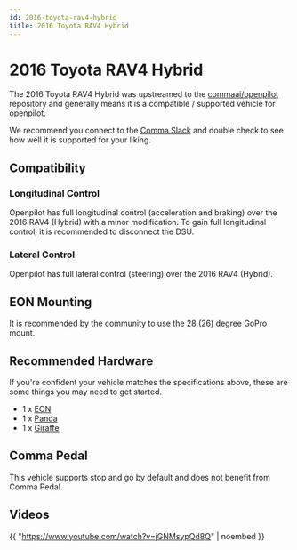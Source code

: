 ```yaml
---
id: 2016-toyota-rav4-hybrid
title: 2016 Toyota RAV4 Hybrid
---
```

# 2016 Toyota RAV4 Hybrid

The 2016 Toyota RAV4 Hybrid was upstreamed to the [commaai/openpilot](https://github.com/commaai/openpilot) repository and generally means it is a compatible / supported vehicle for openpilot.

We recommend you connect to the [Comma Slack](https://slack.comma.ai) and double check to see how well it is supported for your liking.

## Compatibility

### Longitudinal Control

Openpilot has full longitudinal control (acceleration and braking) over the 2016 RAV4 (Hybrid) with a minor modification.
To gain full longitudinal control, it is recommended to disconnect the DSU.

### Lateral Control

Openpilot has full lateral control (steering) over the 2016 RAV4 (Hybrid).

## EON Mounting

It is recommended by the community to use the 28 (26) degree GoPro mount.

## Recommended Hardware

If you're confident your vehicle matches the specifications above, these are some things you may need to get started.

* 1 x [EON](/hardware/eon/)
* 1 x [Panda](/hardware/panda/)
* 1 x [Giraffe](/hardware/giraffe/)

## Comma Pedal

This vehicle supports stop and go by default and does not benefit from Comma Pedal.


## Videos

{{ "https://www.youtube.com/watch?v=jGNMsypQd8Q" | noembed }}


